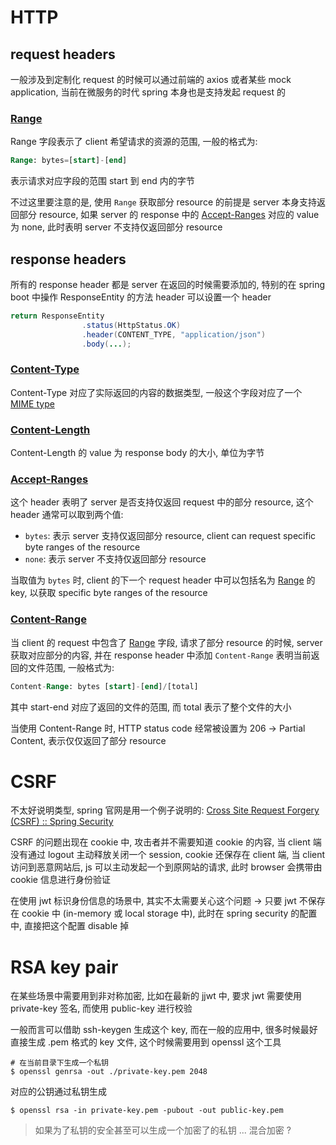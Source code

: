 # HTTP

## request headers

一般涉及到定制化 request 的时候可以通过前端的 axios 或者某些 mock application, 当前在微服务的时代 spring 本身也是支持发起 request 的

### [Range](https://developer.mozilla.org/en-US/docs/Web/HTTP/Range_requests)

Range 字段表示了 client 希望请求的资源的范围, 一般的格式为:

```sql
Range: bytes=[start]-[end]
```

表示请求对应字段的范围 start 到 end 内的字节

不过这里要注意的是, 使用 `Range` 获取部分 resource 的前提是 server 本身支持返回部分 resource, 如果 server 的 response 中的 [Accept-Ranges](#Accept-Ranges) 对应的 value 为 none, 此时表明 server 不支持仅返回部分 resource 

## response headers

所有的 response header 都是 server 在返回的时候需要添加的, 特别的在 spring boot 中操作 ResponseEntity 的方法 header 可以设置一个 header

```java
return ResponseEntity
                .status(HttpStatus.OK)
                .header(CONTENT_TYPE, "application/json")
    			.body(...);
```

### [Content-Type](https://developer.mozilla.org/zh-CN/docs/Web/HTTP/Headers/Content-Type)

Content-Type 对应了实际返回的内容的数据类型, 一般这个字段对应了一个 [MIME type](https://developer.mozilla.org/zh-CN/docs/Web/HTTP/Basics_of_HTTP/MIME_types)

### [Content-Length](https://developer.mozilla.org/en-US/docs/Web/HTTP/Headers/Content-Length)

Content-Length 的 value 为 response body 的大小, 单位为字节

### [Accept-Ranges](https://developer.mozilla.org/en-US/docs/Web/HTTP/Headers/Accept-Ranges)

这个 header 表明了 server 是否支持仅返回 request 中的部分 resource, 这个 header 通常可以取到两个值:

*   `bytes`: 表示 server 支持仅返回部分 resource, client can request specific byte ranges of the resource
*   `none`: 表示 server 不支持仅返回部分 resource

当取值为 `bytes` 时, client 的下一个 request header 中可以包括名为 [Range](#Range) 的 key, 以获取 specific byte ranges of the resource

### [Content-Range](https://developer.mozilla.org/en-US/docs/Web/HTTP/Headers/Content-Range)

当 client 的 request 中包含了 [Range](#Range) 字段, 请求了部分 resource 的时候, server 获取对应部分的内容, 并在 response header 中添加 `Content-Range` 表明当前返回的文件范围, 一般格式为:

```sql
Content-Range: bytes [start]-[end]/[total]
```

其中 start-end 对应了返回的文件的范围, 而 total 表示了整个文件的大小

当使用 Content-Range 时, HTTP status code 经常被设置为 206 -> Partial Content, 表示仅仅返回了部分 resource

# CSRF

不太好说明类型, spring 官网是用一个例子说明的: [Cross Site Request Forgery (CSRF) :: Spring Security](https://docs.spring.io/spring-security/reference/features/exploits/csrf.html)

CSRF 的问题出现在 cookie 中, 攻击者并不需要知道 cookie 的内容, 当 client 端没有通过 logout 主动释放关闭一个 session, cookie 还保存在 client 端, 当 client 访问到恶意网站后, js 可以主动发起一个到原网站的请求, 此时 browser 会携带由 cookie 信息进行身份验证

在使用 jwt 标识身份信息的场景中, 其实不太需要关心这个问题 -> 只要 jwt 不保存在 cookie 中 (in-memory 或 local storage 中), 此时在 spring security 的配置中, 直接把这个配置 disable 掉

# RSA key pair

在某些场景中需要用到非对称加密, 比如在最新的 jjwt 中, 要求 jwt 需要使用 private-key 签名, 而使用 public-key 进行校验

一般而言可以借助 ssh-keygen 生成这个 key, 而在一般的应用中, 很多时候最好直接生成 .pem 格式的 key 文件, 这个时候需要用到 openssl 这个工具

```shell
# 在当前目录下生成一个私钥
$ openssl genrsa -out ./private-key.pem 2048 
```

对应的公钥通过私钥生成

```shell
$ openssl rsa -in private-key.pem -pubout -out public-key.pem
```

>   如果为了私钥的安全甚至可以生成一个加密了的私钥 ... 混合加密 ?



